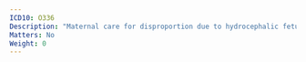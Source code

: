 ```yaml
---
ICD10: O336
Description: "Maternal care for disproportion due to hydrocephalic fetus"
Matters: No
Weight: 0
---
```

